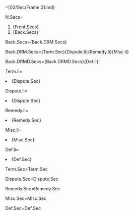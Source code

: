 =[02/Sec/Frame.01.md]

N.Secs=<ol><li>{Front.Secs}<li>{Back.Secs}</ol>

Back.Secs={Back.DRM.Secs}

Back.DRM.Secs={Term.Sec}{Dispute.li}{Remedy.li}{Misc.li}

Back.DRMD.Secs={Back.DRMD.Secs}{Def.li}

Term.li=<li>{Dispute.Sec}

Dispute.li=<li>{Dispute.Sec}

Remedy.li=<li>{Remedy.Sec}

Misc.li=<li>{Misc.Sec}

Def.li=<li>{Def.Sec}

Term.Sec=Term.Sec

Dispute.Sec=Dispute.Sec

Remedy.Sec=Remedy.Sec

Misc.Sec=Misc.Sec

Def.Sec=Def.Sec
